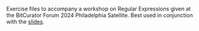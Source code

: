 Exercise files to accompany a workshop on Regular Expressions given at the BitCurator Forum 2024 Philadelphia Satellite. Best used in conjunction with the [slides](https://docs.google.com/presentation/d/1yGw_TbF8MEM-cmXs9xDCULcUUGdv6ca0yYV4EhV7s-c/view).
